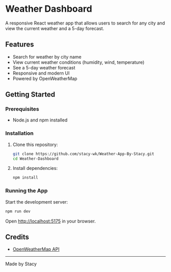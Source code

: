 # Weather Dashboard

A responsive React weather app that allows users to search for any city and view the current weather and a 5-day forecast.

## Features

- Search for weather by city name
- View current weather conditions (humidity, wind, temperature)
- See a 5-day weather forecast
- Responsive and modern UI
- Powered by OpenWeatherMap


## Getting Started

### Prerequisites

- Node.js and npm installed

### Installation

1. Clone this repository:
   ```sh
   git clone https://github.com/stacy-wk/Weather-App-By-Stacy.git
   cd Weather-Dashboard
   ```
2. Install dependencies:
   ```sh
   npm install
   ```

### Running the App

Start the development server:
```sh
npm run dev
```
Open [http://localhost:5175](http://localhost:5175) in your browser.


## Credits

- [OpenWeatherMap API](https://openweathermap.org/api)

---

Made by Stacy
